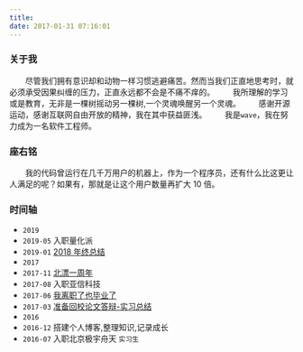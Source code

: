 ```yaml
---
title: 
date: 2017-01-31 07:16:01
---
```


### 关于我
　　尽管我们拥有意识却和动物一样习惯逃避痛苦。然而当我们正直地思考时，就必须承受因果纠缠的压力，正直永远都不会是不痛不痒的。
　　我所理解的学习或是教育，无非是一棵树摇动另一棵树,一个灵魂唤醒另一个灵魂。
　　感谢开源运动，感谢互联网自由开放的精神，我在其中获益匪浅。
　　我是`wave`，我在努力成为一名软件工程师。
 
### 座右铭
　　我的代码曾运行在几千万用户的机器上，作为一个程序员，还有什么比这更让人满足的呢？如果有，那就是让这个用户数量再扩大 10 倍。

### 时间轴

- `2019`
 - `2019-05` 入职量化派
 - `2019-01` [2018 年终总结](http://imbotao.top/goodbye-2018.html)
- `2017`
 - `2017-11` [北漂一周年](http://imbotao.top/talk-nonsense.html)
 - `2017-08` 入职亚信科技 
 - `2017-06` [我离职了也毕业了](http://imbotao.top/graduated-and-quit.html)
 - `2017-03` [准备回校论文答辩-实习总结](http://imbotao.top/safe-and-sound.html)
- `2016`
 - `2016-12` 搭建个人博客,整理知识,记录成长
 - `2016-07` 入职北京极宇舟天 `实习生`  



